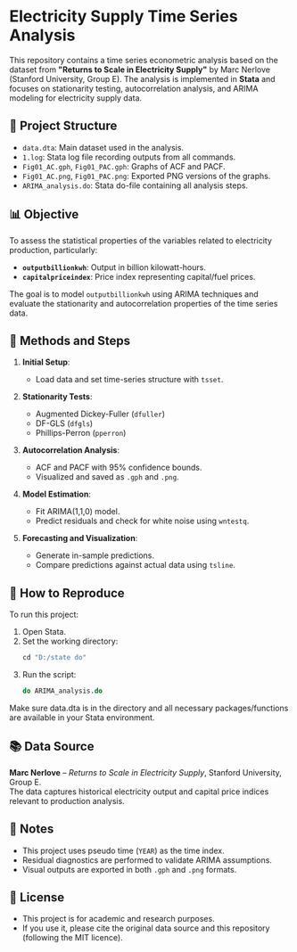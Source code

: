 # Electricity Supply Time Series Analysis

This repository contains a time series econometric analysis based on the dataset from **"Returns to Scale in Electricity Supply"** by Marc Nerlove (Stanford University, Group E). The analysis is implemented in **Stata** and focuses on stationarity testing, autocorrelation analysis, and ARIMA modeling for electricity supply data.

## 📂 Project Structure

- `data.dta`: Main dataset used in the analysis.
- `1.log`: Stata log file recording outputs from all commands.
- `Fig01_AC.gph`, `Fig01_PAC.gph`: Graphs of ACF and PACF.
- `Fig01_AC.png`, `Fig01_PAC.png`: Exported PNG versions of the graphs.
- `ARIMA_analysis.do`: Stata do-file containing all analysis steps.

## 📊 Objective

To assess the statistical properties of the variables related to electricity production, particularly:

- **`outputbillionkwh`**: Output in billion kilowatt-hours.
- **`capitalpriceindex`**: Price index representing capital/fuel prices.

The goal is to model `outputbillionkwh` using ARIMA techniques and evaluate the stationarity and autocorrelation properties of the time series data.

## 🧪 Methods and Steps

1. **Initial Setup**:
   - Load data and set time-series structure with `tsset`.

2. **Stationarity Tests**:
   - Augmented Dickey-Fuller (`dfuller`)
   - DF-GLS (`dfgls`)
   - Phillips-Perron (`pperron`)

3. **Autocorrelation Analysis**:
   - ACF and PACF with 95% confidence bounds.
   - Visualized and saved as `.gph` and `.png`.

4. **Model Estimation**:
   - Fit ARIMA(1,1,0) model.
   - Predict residuals and check for white noise using `wntestq`.

5. **Forecasting and Visualization**:
   - Generate in-sample predictions.
   - Compare predictions against actual data using `tsline`.

## 📁 How to Reproduce

To run this project:

1. Open Stata.
2. Set the working directory:
   ```stata
   cd "D:/state do"
3. Run the script:
   ```stata
   do ARIMA_analysis.do
Make sure data.dta is in the directory and all necessary packages/functions are available in your Stata environment.

## 📚 Data Source

**Marc Nerlove** – *Returns to Scale in Electricity Supply*, Stanford University, Group E.  
The data captures historical electricity output and capital price indices relevant to production analysis.

## 📌 Notes

- This project uses pseudo time (`YEAR`) as the time index.
- Residual diagnostics are performed to validate ARIMA assumptions.
- Visual outputs are exported in both `.gph` and `.png` formats.

## 📜 License
   - This project is for academic and research purposes.  
   - If you use it, please cite the original data source and this repository (following the MIT licence).
